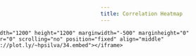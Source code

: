 ```yaml
---
title: Correlation Heatmap
---
```


<style>
  @import url(http://fonts.googleapis.com/css?family=Yanone+Kaffeesatz:400,700);
  
  #chart {
    position: relative;
    left: -300px;
}

</style>

<script src="//d3js.org/d3.v2.min.js" charset="utf-8"></script>

<div id="chart">
<!---
  <script>
    d3.select("#graph").append("div")
        .attr("class", "rule")
        .call(context.rule());
  </script> -->

    <iframe width="1200" height="1200" marginwidth="-500" marginheight="0" frameborder="0" scrolling="no" position="fixed" align="middle" src="https://plot.ly/~hpsilva/34.embed"></iframe>
    
</div>

